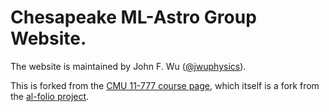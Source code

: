 # Chesapeake ML-Astro Group Website.

The website is maintained by John F. Wu ([@jwuphysics](https://github.com/jwuphysics)).

This is forked from the [CMU 11-777 course page](https://github.com/CMU-MultiComp-Lab/mmml-course), which itself is a fork from the [al-folio project](https://github.com/alshedivat/al-folio).
